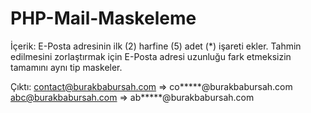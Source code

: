 # PHP-Mail-Maskeleme

İçerik: E-Posta adresinin ilk (2) harfine (5) adet (*) işareti ekler.
Tahmin edilmesini zorlaştırmak için E-Posta adresi uzunluğu fark etmeksizin tamamını aynı tip maskeler.

Çıktı:
contact@burakbabursah.com => co*****@burakbabursah.com
abc@burakbabursah.com => ab*****@burakbabursah.com
